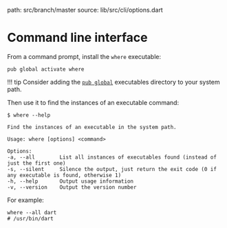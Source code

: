 path: src/branch/master
source: lib/src/cli/options.dart

# Command line interface
From a command prompt, install the `where` executable:

```shell
pub global activate where
```

!!! tip
    Consider adding the [`pub global`](https://www.dartlang.org/tools/pub/cmd/pub-global) executables directory to your system path.

Then use it to find the instances of an executable command:

```shell
$ where --help

Find the instances of an executable in the system path.

Usage: where [options] <command>

Options:
-a, --all        List all instances of executables found (instead of just the first one)
-s, --silent     Silence the output, just return the exit code (0 if any executable is found, otherwise 1)
-h, --help       Output usage information
-v, --version    Output the version number
```

For example:

```shell
where --all dart
# /usr/bin/dart
```
